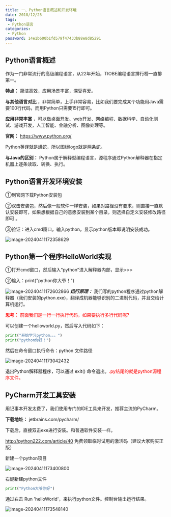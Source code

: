 ```yaml
---
title: 一、Python语言概述和开发环境
date: 2018/12/25
tags:
 - Python语言
categories:
 - Python
password: 14e1b600b1fd579f47433b88e8d85291
---
```

## Python语言概述
作为一门非常流行的高级编程语言，从22年开始，TIOBE编程语言排行榜一直排第一。

**特点：** 简洁高效，应用场景丰富，深受喜爱。

**与其他语言对比** ，非常简单，上手非常容易，比如我们要完成某个功能用Java需要100行代码，而用Python只需要15行即可。

**应用非常丰富** ，可以做桌面开发、web开发、网络编程、数据科学、自动化测试、游戏开发，人工智能、金融分析、图像处理等。

**官网：** https://www.python.org/ 

Python英译就是蟒蛇，所以图标logo就是两条蛇。

**与Java的区别：** Python属于解释型编程语言，源程序通过Python解释器在指定机器上逐条读取、转换、执行。

## Python语言开发环境安装

①到官网下载Python安装包

②双击安装包，然后像一般软件一样安装，如果对路径没有要求，则直接一直默认安装即可，如果想根据自己的意愿安装到某个目录，则选择自定义安装修改路径即可 。

③验证：进入cmd窗口，输入python，显示python版本即说明安装成功。

![image-20240411172358629](https://bucket-linxc.oss-cn-guangzhou.aliyuncs.com/images/image-python安装验证.png)

## Python第一个程序HelloWorld实现

①打开cmd窗口，然后输入“python”进入解释器内部，显示>>>

②输入：print("python你大爷！")

![image-20240411172602866](https://bucket-linxc.oss-cn-guangzhou.aliyuncs.com/images/image-python1.png)
***运行原理：*** 我们写的python程序通过python解释器（我们安装的python.exe)，翻译成机器能够识别的二进制代码，并且交给计算机运行。

<font style="color:red">**思考：** 前面我们是一行一行执行代码，如果要执行多行代码呢?</font>

可以创建一个helloworld.py，然后写入代码如下：
```python
print("开始学习python。。。")
print("python你好！")
```

然后在命令窗口执行命令：python 文件路径

![image-20240411173042432](https://bucket-linxc.oss-cn-guangzhou.aliyuncs.com/images/image-运行python程序.png)

退出Python解释器程序，可以通过 exit() 命令退出。<font style="color:red">.py结尾的就是python源程序文件。</font>

## PyCharm开发工具安装

用记事本开发太费了，我们使用专门的IDE工具来开发，推荐主流的PyCharm。

**下载地址：** jetbrains.com/pycharm/

下载后，直接双击exe进行安装。和普通软件安装一样。

http://python222.com/article/40 免费领取临时试用的激活码（建议大家购买正版）

新建一个python项目

![image-20240411173400800](https://bucket-linxc.oss-cn-guangzhou.aliyuncs.com/images/image-pycharm开发工具新建项目.png)

右键新建python文件

```python
print("Python大爷你好")
```
通过右击 Run 'helloWorld'，来执行python文件。控制台输出运行结果。

![image-20240411173548140](https://bucket-linxc.oss-cn-guangzhou.aliyuncs.com/images/image-pycharm运行.png)


